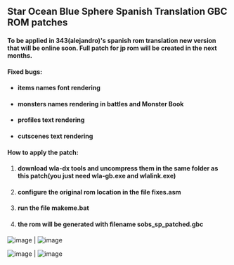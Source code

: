 
## Star Ocean Blue Sphere Spanish Translation GBC ROM patches

#### To be applied in 343(alejandro)'s spanish rom translation new version that will be online soon. Full patch for jp rom will be created in the next months.


#### Fixed bugs:
 - #### items names font rendering
   
 - #### monsters names rendering in battles and Monster Book

 - #### profiles text rendering
 
 - #### cutscenes text rendering


#### How to apply the patch:

 1. #### download wla-dx tools and uncompress them in the same folder as this patch(you just need wla-gb.exe and wlalink.exe)
 2. #### configure the original rom location in the file fixes.asm
 3. #### run the file makeme.bat
 4. #### the rom will be generated with filename sobs_sp_patched.gbc

![image](https://user-images.githubusercontent.com/31348553/120906207-e1db3680-c62d-11eb-9a63-1546368b8a80.png) | 
![image](https://user-images.githubusercontent.com/31348553/120906216-ed2e6200-c62d-11eb-86d3-c12da23954bf.png)


![image](https://user-images.githubusercontent.com/31348553/168378989-71cb40eb-3455-46d5-96a8-fd9d1ce42d59.png) |
![image](https://user-images.githubusercontent.com/31348553/168379064-b31d9487-3255-45c0-956f-fce43465f130.png)


